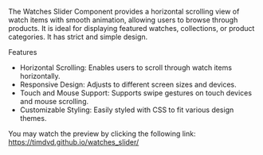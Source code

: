 The Watches Slider Component provides a horizontal scrolling view of watch items with smooth animation,
allowing users to browse through products. It is ideal for displaying featured watches, collections, 
or product categories. It has strict and simple design.

Features
 - Horizontal Scrolling: Enables users to scroll through watch items horizontally.
 - Responsive Design: Adjusts to different screen sizes and devices.
 - Touch and Mouse Support: Supports swipe gestures on touch devices and mouse scrolling.
 - Customizable Styling: Easily styled with CSS to fit various design themes.

You may watch the preview by clicking the following link: https://timdvd.github.io/watches_slider/
